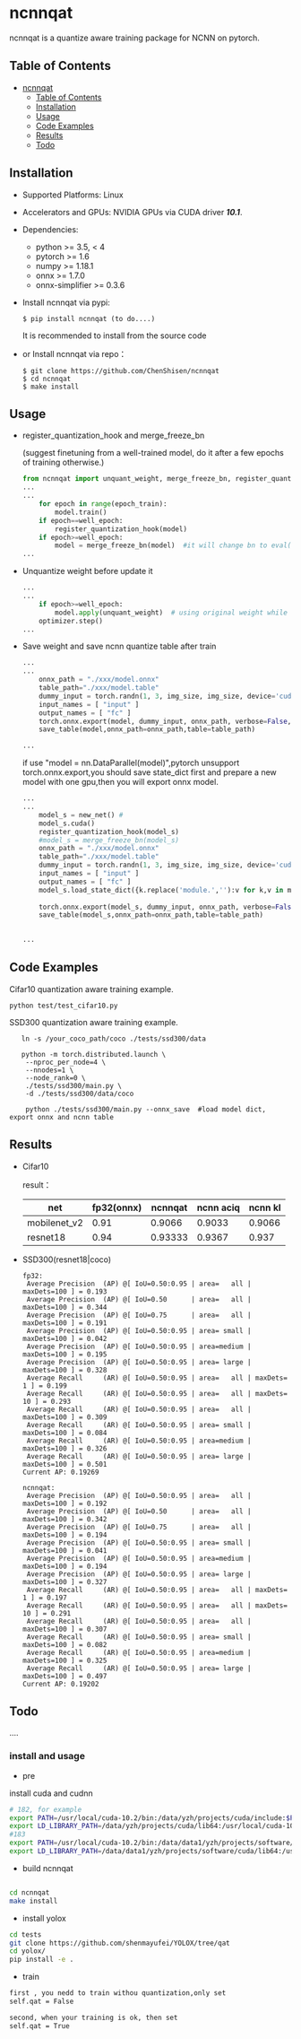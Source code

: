 <div id="ncnnqat"></div>

# ncnnqat

ncnnqat is a quantize aware training package for NCNN on pytorch.

<div id="table-of-contents"></div>

## Table of Contents

- [ncnnqat](#ncnnqat)
  - [Table of Contents](#table-of-contents)
  - [Installation](#installation)
  - [Usage](#usage)
  - [Code Examples](#code-examples)
  - [Results](#results)
  - [Todo](#todo)


<div id="installation"></div>  

## Installation

* Supported Platforms: Linux
* Accelerators and GPUs: NVIDIA GPUs via CUDA driver ***10.1***.
* Dependencies:
  * python >= 3.5, < 4
  * pytorch >= 1.6
  * numpy >= 1.18.1
  * onnx >= 1.7.0
  * onnx-simplifier >= 0.3.6

* Install ncnnqat via pypi:  
  ```shell
  $ pip install ncnnqat (to do....)
  ```
  It is recommended to install from the source code
* or Install ncnnqat via repo：
  ```shell
  $ git clone https://github.com/ChenShisen/ncnnqat
  $ cd ncnnqat
  $ make install
  ```

<div id="usage"></div>

## Usage


* register_quantization_hook and merge_freeze_bn

  (suggest finetuning from a well-trained model, do it after a few epochs of training otherwise.)

  ```python
  from ncnnqat import unquant_weight, merge_freeze_bn, register_quantization_hook
  ...
  ...
      for epoch in range(epoch_train):
          model.train()
	  if epoch==well_epoch:
	      register_quantization_hook(model)
	  if epoch>=well_epoch:
	      model = merge_freeze_bn(model)  #it will change bn to eval() mode during training
  ...
  ```

* Unquantize weight before update it

  ```python
  ...
  ... 
      if epoch>=well_epoch:
          model.apply(unquant_weight)  # using original weight while updating
      optimizer.step()
  ...
  ```

* Save weight and save ncnn quantize table after train


  ```python
  ...
  ...
      onnx_path = "./xxx/model.onnx"
      table_path="./xxx/model.table"
      dummy_input = torch.randn(1, 3, img_size, img_size, device='cuda')
      input_names = [ "input" ]
      output_names = [ "fc" ]
      torch.onnx.export(model, dummy_input, onnx_path, verbose=False, input_names=input_names, output_names=output_names)
      save_table(model,onnx_path=onnx_path,table=table_path)

  ...
  ```
  if use "model = nn.DataParallel(model)",pytorch unsupport torch.onnx.export,you should save state_dict first and  prepare a new model with one gpu,then you will export onnx model.
  
  ```python
  ...
  ...
      model_s = new_net() #
      model_s.cuda()
      register_quantization_hook(model_s)
      #model_s = merge_freeze_bn(model_s)
      onnx_path = "./xxx/model.onnx"
      table_path="./xxx/model.table"
      dummy_input = torch.randn(1, 3, img_size, img_size, device='cuda')
      input_names = [ "input" ]
      output_names = [ "fc" ]
      model_s.load_state_dict({k.replace('module.',''):v for k,v in model.state_dict().items()}) #model_s = model     model = nn.DataParallel(model)
            
      torch.onnx.export(model_s, dummy_input, onnx_path, verbose=False, input_names=input_names, output_names=output_names)
      save_table(model_s,onnx_path=onnx_path,table=table_path)
	  

  ...
  ```


<div id="code-examples"></div>

## Code Examples

  Cifar10 quantization aware training example.

  ```python test/test_cifar10.py```
  
  SSD300 quantization aware training example.
     
  ```
     ln -s /your_coco_path/coco ./tests/ssd300/data
  ```
  ```
     python -m torch.distributed.launch \
      --nproc_per_node=4 \
      --nnodes=1 \
      --node_rank=0 \
      ./tests/ssd300/main.py \
      -d ./tests/ssd300/data/coco
  ```
  ```
      python ./tests/ssd300/main.py --onnx_save  #load model dict, export onnx and ncnn table
  ```

<div id="results"></div>

## Results  

* Cifar10


  result：

    |  net   | fp32(onnx) | ncnnqat     | ncnn aciq     | ncnn kl |
    | -------- |  -------- | -------- | -------- | -------- |
    | mobilenet_v2     | 0.91  | 0.9066  | 0.9033 | 0.9066 |
    | resnet18 | 0.94   | 0.93333   | 0.9367 | 0.937|


* SSD300(resnet18|coco)


    ```
    fp32:
	 Average Precision  (AP) @[ IoU=0.50:0.95 | area=   all | maxDets=100 ] = 0.193
	 Average Precision  (AP) @[ IoU=0.50      | area=   all | maxDets=100 ] = 0.344
	 Average Precision  (AP) @[ IoU=0.75      | area=   all | maxDets=100 ] = 0.191
	 Average Precision  (AP) @[ IoU=0.50:0.95 | area= small | maxDets=100 ] = 0.042
	 Average Precision  (AP) @[ IoU=0.50:0.95 | area=medium | maxDets=100 ] = 0.195
	 Average Precision  (AP) @[ IoU=0.50:0.95 | area= large | maxDets=100 ] = 0.328
	 Average Recall     (AR) @[ IoU=0.50:0.95 | area=   all | maxDets=  1 ] = 0.199
	 Average Recall     (AR) @[ IoU=0.50:0.95 | area=   all | maxDets= 10 ] = 0.293
	 Average Recall     (AR) @[ IoU=0.50:0.95 | area=   all | maxDets=100 ] = 0.309
	 Average Recall     (AR) @[ IoU=0.50:0.95 | area= small | maxDets=100 ] = 0.084
	 Average Recall     (AR) @[ IoU=0.50:0.95 | area=medium | maxDets=100 ] = 0.326
	 Average Recall     (AR) @[ IoU=0.50:0.95 | area= large | maxDets=100 ] = 0.501
	Current AP: 0.19269

    ncnnqat:
	 Average Precision  (AP) @[ IoU=0.50:0.95 | area=   all | maxDets=100 ] = 0.192
	 Average Precision  (AP) @[ IoU=0.50      | area=   all | maxDets=100 ] = 0.342
	 Average Precision  (AP) @[ IoU=0.75      | area=   all | maxDets=100 ] = 0.194
	 Average Precision  (AP) @[ IoU=0.50:0.95 | area= small | maxDets=100 ] = 0.041
	 Average Precision  (AP) @[ IoU=0.50:0.95 | area=medium | maxDets=100 ] = 0.194
	 Average Precision  (AP) @[ IoU=0.50:0.95 | area= large | maxDets=100 ] = 0.327
	 Average Recall     (AR) @[ IoU=0.50:0.95 | area=   all | maxDets=  1 ] = 0.197
	 Average Recall     (AR) @[ IoU=0.50:0.95 | area=   all | maxDets= 10 ] = 0.291
	 Average Recall     (AR) @[ IoU=0.50:0.95 | area=   all | maxDets=100 ] = 0.307
	 Average Recall     (AR) @[ IoU=0.50:0.95 | area= small | maxDets=100 ] = 0.082
	 Average Recall     (AR) @[ IoU=0.50:0.95 | area=medium | maxDets=100 ] = 0.325
	 Average Recall     (AR) @[ IoU=0.50:0.95 | area= large | maxDets=100 ] = 0.497
	Current AP: 0.19202
    ```


<div id="todo"></div>

## Todo

   ....


### install and usage

- pre

install cuda and cudnn 

```bash
# 182, for example
export PATH=/usr/local/cuda-10.2/bin:/data/yzh/projects/cuda/include:$PATH
export LD_LIBRARY_PATH=/data/yzh/projects/cuda/lib64:/usr/local/cuda-10.2/lib64:$LD_LIBRARY_PATH
#183
export PATH=/usr/local/cuda-10.2/bin:/data/data1/yzh/projects/software/cuda/include:$PATH
export LD_LIBRARY_PATH=/data/data1/yzh/projects/software/cuda/lib64:/usr/local/cuda-10.2/lib64:$LD_LIBRARY_PATH
```
- build ncnnqat
```bash

cd ncnnqat
make install
```

- install yolox
```bash
cd tests
git clone https://github.com/shenmayufei/YOLOX/tree/qat
cd yolox/
pip install -e .
```

- train

```bash 
first , you nedd to train withou quantization,only set
self.qat = False

second, when your training is ok, then set 
self.qat = True

```


